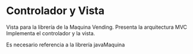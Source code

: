 # Controlador y Vista

Vista para la librería de la Maquina Vending.
Presenta la arquitectura MVC
Implementa el controlador y la vista.

Es necesario referencia a la librería javaMaquina